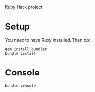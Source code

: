 Ruby Hack project


# Setup


You need to have Ruby installed.
Then do:
```
gem install bundler
bundle install
```

# Console

```
bundle console
```
